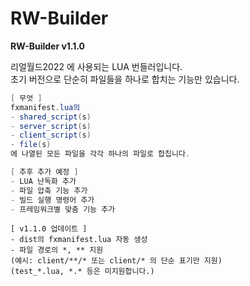 # RW-Builder

**RW-Builder v1.1.0**

리얼월드2022 에 사용되는 LUA 번들러입니다.<br>
초기 버전으로 단순히 파일들을 하나로 합치는 기능만 있습니다.
```cs
[ 무엇 ]
fxmanifest.lua의
- shared_script(s)
- server_script(s)
- client_script(s)
- file(s)
에 나열된 모든 파일을 각각 하나의 파일로 합칩니다.
```
```cs
[ 추후 추가 예정 ]
- LUA 난독화 추가
- 파일 압축 기능 추가
- 빌드 실행 명령어 추가
- 프레임워크별 맞춤 기능 추가
```
```
[ v1.1.0 업데이트 ]
- dist의 fxmanifest.lua 자동 생성
- 파일 경로의 *, ** 지원
(예시: client/**/* 또는 client/* 의 단순 표기만 지원)
(test_*.lua, *.* 등은 미지원합니다.)
```
